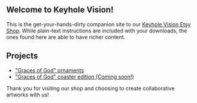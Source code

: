 ## Welcome to Keyhole Vision!

This is the get-your-hands-dirty companion site to our [Keyhole Vision Etsy Shop][etsy]. While plain-text instructions are included with your downloads, the ones found here are able to have richer content.

## Projects

- ["Graces of God" ornaments][graces-of-god-ornaments]
- ["Graces of God" coaster edition (Coming soon!)][graces-of-god-coasters]

Thank you for visiting our shop and choosing to create collaborative artworks with us!

[etsy]: https://www.etsy.com/shop/keyholevision
[graces-of-god-ornaments]: projects/graces-of-god-ornaments
[graces-of-god-coasters]: projects/graces-of-god-coasters
